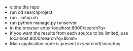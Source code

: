 - clone the repo
- run cd searchproject
- run . setup.sh
- run python manage.py runserver
- in the browser enter localhost:8000/search?q=<query>
- if you want the results from each source to be limited, use localhost:8000/search?q=<query>&limit=<limit>
- Main application code is present in searchv1/searchpy
